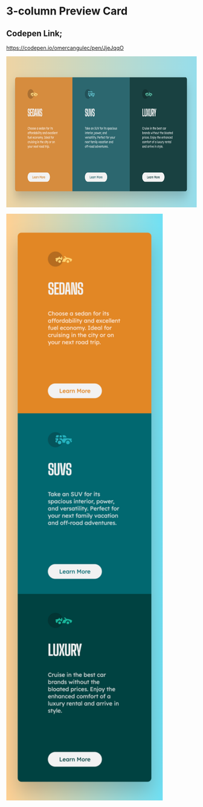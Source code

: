 # 3-column Preview Card

## Codepen Link;
https://codepen.io/omercangulec/pen/JjeJqqO

<img src="screenshot.png"
     alt="perfume"
     width="720px"
     height="400px" /> 

<img src="mobiless.png"
     alt="perfume"
     width="414px"
     height="1554px" />
